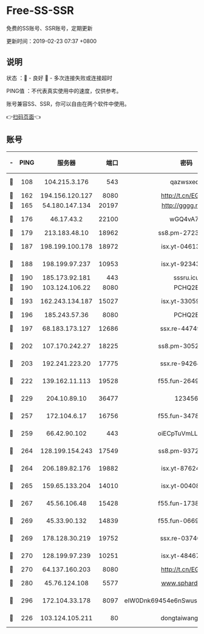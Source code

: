 # Free-SS-SSR

免费的SS账号、SSR账号，定期更新

更新时间：2019-02-23 07:37 +0800

## 说明

状态     ：🙂 - 良好 🙁 - 多次连接失败或连接超时

PING值   ：不代表真实使用中的速度，仅供参考。

账号兼容SS、SSR，你可以自由在两个软件中使用。

👉[扫码页面](https://liesauer.github.io/free-ss-ssr.github.io/)👈

## 账号

|-|PING|服务器|端口|密码|加密方式|区域|
|:----:|:----:|:-----:|-----:|:----:|:----:|:----:|
|🙂|108|104.215.3.176|543|qazwsxedc|aes-256-gcm|JP|
|🙂|162|194.156.120.127|8080|http://t.cn/EGJIyrl|rc4-md5|RU|
|🙂|165|54.180.147.134|20197|http://gggg.rocks|chacha20|KR|
|🙂|176|46.17.43.2|22100|wGQ4vA7D|aes-256-gcm|RU|
|🙂|179|213.183.48.10|18962|ss8.pm-27236881|rc4-md5|RU|
|🙂|187|198.199.100.178|18972|isx.yt-04613633|aes-256-cfb|US|
|🙂|188|198.199.97.237|10953|isx.yt-92343390|aes-256-cfb|US|
|🙂|190|185.173.92.181|443|sssru.icu|rc4-md5|RU|
|🙂|190|103.124.106.22|8080|PCHQ2E|rc4-md5|US|
|🙂|193|162.243.134.187|15027|isx.yt-33059042|aes-256-cfb|US|
|🙂|196|185.243.57.36|8080|PCHQ2E|rc4-md5|US|
|🙂|197|68.183.173.127|12686|ssx.re-44749299|aes-256-cfb|US|
|🙂|202|107.170.242.27|18225|ss8.pm-30525832|aes-256-cfb|US|
|🙂|203|192.241.223.20|17775|ssx.re-94264903|aes-256-cfb|US|
|🙂|222|139.162.11.113|19528|f55.fun-26491183|aes-256-cfb|SG|
|🙂|229|204.10.89.10|36477|123456|aes-256-cfb|US|
|🙂|257|172.104.6.17|16756|f55.fun-34782964|aes-256-cfb|US|
|🙂|259|66.42.90.102|443|oiECpTuVmLLxk4Ts|aes-256-cfb|US|
|🙂|264|128.199.154.243|17549|ss8.pm-93722543|aes-256-cfb|SG|
|🙂|264|206.189.82.176|19882|isx.yt-87624170|aes-256-cfb|SG|
|🙂|265|159.65.133.204|14010|isx.yt-00408071|aes-256-cfb|SG|
|🙂|267|45.56.106.48|15428|f55.fun-17381628|aes-256-cfb|US|
|🙂|269|45.33.90.132|14839|f55.fun-06699506|aes-256-cfb|US|
|🙂|269|178.128.30.219|19752|ssx.re-03740090|aes-256-cfb|SG|
|🙂|270|128.199.97.239|10251|isx.yt-48467952|aes-256-cfb|SG|
|🙂|270|64.137.160.203|8080|http://t.cn/EGJIyrl|rc4-md5|CA|
|🙂|280|45.76.124.108|5577|www.sphard.com|aes-256-cfb|AU|
|🙂|296|172.104.33.178|8097|eIW0Dnk69454e6nSwuspv9DmS201tQ0D|aes-256-cfb|SG|
|🙂|226|103.124.105.211|80|dongtaiwang.com|aes-256-cfb|US|
